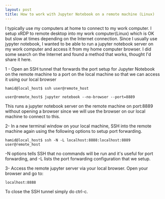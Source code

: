 ```yaml
---
layout: post
title: How to work with Jupyter Notebook on a remote machine (Linux)
---
```


I typically use my computers at home to connect to my work computer. I setup xRDP to remote desktop into my work computer(Linux) which is OK but slow at times depending on the Internet connection. Since I usually use jypyter notebook, I wanted to be able to run a jupyter notebook server on my work computer and access it from my home computer browser. I did some search on the Internet and found a method that works, thought I'd share it here. 

1 - Open an SSH tunnel that forwards the port setup for Jupyter Notebook on the remote machine to a port on the local machine so that we can access it using our local browser

```  
hamid@local_host$ ssh user@remote_host

user@remote_host$ jupyter notebook --no-browser --port=8889
```

This runs a jupyter notebook server on the remote machine on port:8889 without opening a browser since we will use the browser on our local machine to connect to this. 


2- In a new terminal window on your local machine, SSH into the remote machine again using the following options to setup port forwarding. 

```
hamid@local_host$ ssh -N -L localhost:8888:localhost:8889 user@remote_host
```
-N options tells SSH that no commands will be run and it's useful for port forwarding, and -L lists the port forwarding configuration that we setup. 


3- Access the remote jupyter server via your local browser. Open your browser and go to:

```
localhost:8888
```

To close the SSH tunnel simply do ctrl-c. 